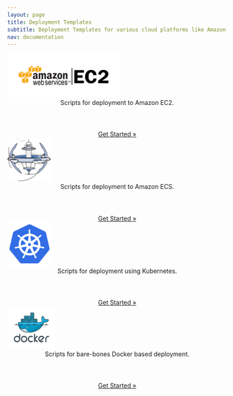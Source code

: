 ```yaml
---
layout: page
title: Deployment Templates
subtitle: Deployment Templates for various cloud platforms like Amazon EC2, ECS and Kubernetes.
nav: documentation
---
```



<div class="row">
  <div class="col-sm-6 col-md-6">
    <div class="thumbnail">
      <img src="/docs/images/amazon-ec2.png" alt="EC2 Deployment Template for Samsara" height="100" width="260">
      <div class="caption">
        <center>Scripts for deployment to Amazon EC2.</center>
        <h4>&nbsp;</h4>
        <center><a href="https://github.com/samsara/samsara-deployments/tree/master/amazon-ec2" class="btn btn-primary" role="button">Get Started &raquo;</a></center>
      </div>
    </div>
  </div>

  <div class="col-sm-6 col-md-6">
    <div class="thumbnail">
      <img src="/docs/images/amazon-ecs3.png" alt="Amazon EC2 Container service template for Samsara"  width="100">
      <div class="caption">
        <center>Scripts for deployment to Amazon ECS.</center>
        <h4>&nbsp;</h4>
        <center><a href="https://github.com/samsara/samsara-deployments/tree/master/amazon-ecs" class="btn btn-primary" role="button">Get Started &raquo;</a></center>
      </div>
    </div>
  </div>
</div>

<div class="row">
  <div class="col-sm-6 col-md-6">
    <div class="thumbnail">
      <img src="/docs/images/kubernetes.png" alt="Kubernetes Template for Samsara"  width="100">
      <div class="caption">
        <center>Scripts for deployment using Kubernetes.</center>
        <h4>&nbsp;</h4>
        <center><a href="https://github.com/samsara/samsara-deployments/tree/master/kubernetes" class="btn btn-primary" role="button">Get Started &raquo;</a></center>
      </div>
    </div>
  </div>

  <div class="col-sm-6 col-md-6">
    <div class="thumbnail">
      <img src="/docs/images/docker.png" alt="Docker Template for Samsara"  width="110">
      <div class="caption">
        <center>Scripts for bare-bones Docker based deployment.</center>
        <h4>&nbsp;</h4>
        <center><a href="https://github.com/samsara/samsara-docker-images" class="btn btn-primary" role="button">Get Started &raquo;</a></center>
      </div>
    </div>
  </div>

</div>
